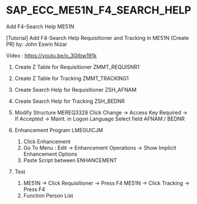 # SAP_ECC_ME51N_F4_SEARCH_HELP
Add F4-Search Help ME51N

[Tutorial] Add F4-Search Help Requisitioner and Tracking in ME51N (Create PR)
by: John Eswin Nizar

Video : https://youtu.be/o_3Gtbw191k

1. Create Z Table for Requisitioner
   ZMMT_REQUISNR1

2. Create Z Table for Tracking
   ZMMT_TRACKING1

3. Create Search Help for Requisitioner
   ZSH_AFNAM

4. Create Search Help for Tracking
   ZSH_BEDNR

5. Modify Structure MEREQ3328
   Click Change -> Access Key Required -> If Accepted -> Maint. in Logon Language
   Select field AFNAM / BEDNR

6. Enhancement Program LMEGUICJM
   1. Click Enhancement 
   2. Go To Menu : Edit -> Enhancement Operations -> Show Implicit Enhancement Options
   3. Paste Script between ENHANCEMENT

7. Test
   1. ME51N -> Click Requisitioner -> Press F4
      ME51N -> Click Tracking -> Press F4
   2. Function Person List


